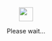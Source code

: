 <div align="center" >
  <br/>
  <br/>
  <img src="https://github.githubassets.com/images/spinners/octocat-spinner-64.gif" width="32" height="32" />
  <p>Please wait...</p>
  <br/>
  <br/>
</div>
